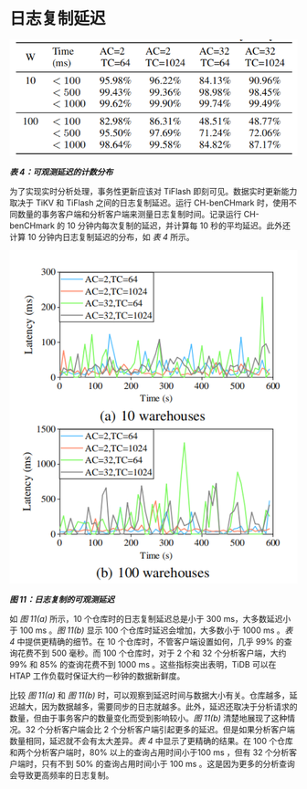 # 日志复制延迟

![table4-the-count-distribution-of-visibility-delay](../assets/table4-the-count-distribution-of-visibility-delay.png)

_**表 4：可观测延迟的计数分布**_

为了实现实时分析处理，事务性更新应该对 TiFlash 即刻可见。数据实时更新能力取决于 TiKV 和 TiFlash 之间的日志复制延迟。运行 CH-benCHmark 时，使用不同数量的事务客户端和分析客户端来测量日志复制时间。记录运行 CH-benCHmark 的 10 分钟内每次复制的延迟，并计算每 10 秒的平均延迟。此外还计算 10 分钟内日志复制延迟的分布，如 *表 4* 所示。

![figure11-visibility-delay-of-log-replication](../assets/figure11-visibility-delay-of-log-replication.png)

_**图 11：日志复制的可观测延迟**_

如 *图 11(a)* 所示，10 个仓库时的日志复制延迟总是小于 300 ms，大多数延迟小于 100 ms 。*图 11(b)* 显示 100 个仓库时延迟会增加，大多数小于 1000 ms 。*表 4* 中提供更精确的细节。在 10 个仓库时，不管客户端设置如何，几乎 99% 的查询花费不到 500 毫秒。而 100 个仓库时，对于 2 个和 32 个分析客户端，大约 99% 和 85% 的查询花费不到 1000 ms 。这些指标突出表明，TiDB 可以在 HTAP 工作负载时保证大约一秒钟的数据新鲜度。

比较 *图 11(a)* 和 *图 11(b)* 时，可以观察到延迟时间与数据大小有关。仓库越多，延迟越大，因为数据越多，需要同步的日志就越多。此外，延迟还取决于分析请求的数量，但由于事务客户的数量变化而受到影响较小。*图 11(b)* 清楚地展现了这种情况。32 个分析客户端会比 2 个分析客户端引起更多的延迟。但是如果分析客户端数量相同，延迟就不会有太大差异。*表 4* 中显示了更精确的结果。在 100 个仓库和两个分析客户端时，80% 以上的查询占用时间小于100 ms ，但有 32 个分析客户端时，只有不到 50% 的查询占用时间小于 100 ms 。这是因为更多的分析查询会导致更高频率的日志复制。
